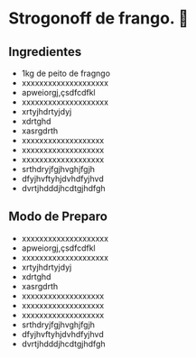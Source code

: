 # Strogonoff de frango. :chicken:

## Ingredientes

- 1kg de peito de fragngo
- xxxxxxxxxxxxxxxxxxxx
- apweiorgj,çsdfcdfkl
- xxxxxxxxxxxxxxxxxxxx
- xrtyjhdrtyjdyj
- xdrtghd
- xasrgdrth
- xxxxxxxxxxxxxxxxxxx
- xxxxxxxxxxxxxxxxxxx
- xxxxxxxxxxxxxxxxxxx
- srthdryjfgjhvghjfgjh
- dfyjhvftyhjdvhdfyjhvd
- dvrtjhdddjhcdtgjhdfgh

## Modo de Preparo

- xxxxxxxxxxxxxxxxxxxx
- apweiorgj,çsdfcdfkl
- xxxxxxxxxxxxxxxxxxxx
- xrtyjhdrtyjdyj
- xdrtghd
- xasrgdrth
- xxxxxxxxxxxxxxxxxxx
- xxxxxxxxxxxxxxxxxxx
- xxxxxxxxxxxxxxxxxxx
- srthdryjfgjhvghjfgjh
- dfyjhvftyhjdvhdfyjhvd
- dvrtjhdddjhcdtgjhdfgh